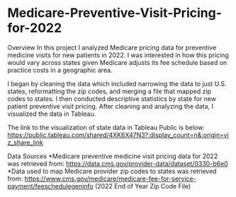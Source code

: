 # Medicare-Preventive-Visit-Pricing-for-2022

Overview
In this project I analyzed Medicare pricing data for preventive medicine visits for new patients in 2022. I was interested in how this pricing would vary across states given Medicare adjusts its fee schedule based on practice costs in a geographic area. 

I began by cleaning the data which included narrowing the data to just U.S. states, reformatting the zip codes, and merging a file that mapped zip codes to states. I then conducted descriptive statistics by state for new patient preventive visit pricing. After cleaning and analyzing the data, I visualized the data in Tableau.

The link to the visualization of state data in Tableau Public is below:
https://public.tableau.com/shared/4XK6X47N3?:display_count=n&:origin=viz_share_link

Data Sources
*Medicare preventive medicine visit pricing data for 2022 was retrieved from: https://data.cms.gov/provider-data/dataset/0330-b6e0
*Data used to map Medicare provider zip codes to states was retrieved from: https://www.cms.gov/medicare/medicare-fee-for-service-payment/feeschedulegeninfo (2022 End of Year Zip Code File)


